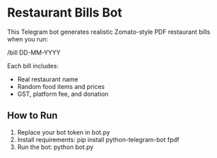 
# Restaurant Bills Bot

This Telegram bot generates realistic Zomato-style PDF restaurant bills when you run:

/bill DD-MM-YYYY

Each bill includes:
- Real restaurant name
- Random food items and prices
- GST, platform fee, and donation

## How to Run

1. Replace your bot token in bot.py
2. Install requirements:
   pip install python-telegram-bot fpdf
3. Run the bot:
   python bot.py
